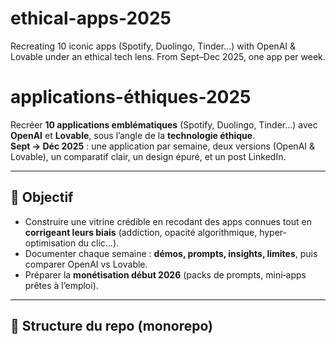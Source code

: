 # ethical-apps-2025
Recreating 10 iconic apps (Spotify, Duolingo, Tinder...) with OpenAI &amp; Lovable under an ethical tech lens.  From Sept–Dec 2025, one app per week.
# applications-éthiques-2025

Recréer **10 applications emblématiques** (Spotify, Duolingo, Tinder…) avec **OpenAI** et **Lovable**, sous l’angle de la **technologie éthique**.  
**Sept → Déc 2025** : une application par semaine, deux versions (OpenAI & Lovable), un comparatif clair, un design épuré, et un post LinkedIn.

---

## 🎯 Objectif
- Construire une vitrine crédible en recodant des apps connues tout en **corrigeant leurs biais** (addiction, opacité algorithmique, hyper-optimisation du clic…).
- Documenter chaque semaine : **démos, prompts, insights, limites**, puis comparer OpenAI vs Lovable.
- Préparer la **monétisation début 2026** (packs de prompts, mini‑apps prêtes à l’emploi).

---

## 🧭 Structure du repo (monorepo)
